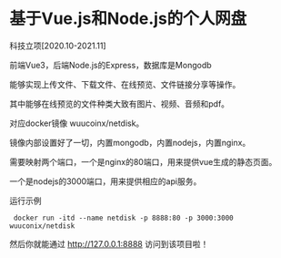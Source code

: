 # 基于Vue.js和Node.js的个人网盘

科技立项[2020.10-2021.11]

前端Vue3，后端Node.js的Express，数据库是Mongodb

能够实现上传文件、下载文件、在线预览、文件链接分享等操作。

其中能够在线预览的文件种类大致有图片、视频、音频和pdf。

对应docker镜像  wuucoinx/netdisk。

镜像内部设置好了一切，内置mongodb，内置nodejs，内置nginx。

需要映射两个端口，一个是nginx的80端口，用来提供vue生成的静态页面。

一个是nodejs的3000端口，用来提供相应的api服务。

运行示例

```
 docker run -itd --name netdisk -p 8888:80 -p 3000:3000 wuuconix/netdisk
```

然后你就能通过 http://127.0.0.1:8888 访问到该项目啦！
